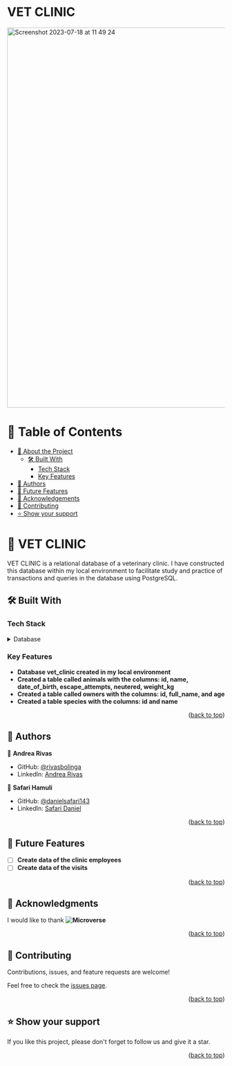 
#  VET CLINIC <a name="about-project"></a>

<img width="878" alt="Screenshot 2023-07-18 at 11 49 24" src="https://github.com/rivasbolinga/vet-clinic/assets/103900838/e386f7c4-ff0c-4db6-8f6f-ad4fb777dfdc">

<!-- TABLE OF CONTENTS -->

# 📗 Table of Contents

- [📖 About the Project](#about-project)
  - [🛠 Built With](#built-with)
    - [Tech Stack](#tech-stack)
    - [Key Features](#key-features)
- [👥 Authors](#authors)
- [🔭 Future Features](#future-features)
- [🙏 Acknowledgements](#acknowledgements)
- [🤝 Contributing](#contributing)
- [⭐️ Show your support](#support)

<!-- PROJECT DESCRIPTION -->

# 📖 VET CLINIC <a name="about-project"></a>

VET CLINIC is a relational database of a veterinary clinic. I have constructed this database within my local environment to facilitate study and practice of transactions and queries in the database using PostgreSQL.



## 🛠 Built With <a name="built-with"></a>

### Tech Stack <a name="tech-stack"></a>

<details>
<summary>Database</summary>
  <ul>
    <li><a href="https://www.postgresql.org/">PostgreSQL</a></li>
  </ul>
</details>

<!-- Features -->

### Key Features <a name="key-features"></a>


- **Database vet_clinic created in my local environment**
- **Created a table called animals with the columns: id, name, date_of_birth, escape_attempts, neutered, weight_kg**
- **Created a table called owners with the columns: id, full_name, and age**
- **Created a table species with the columns: id and name**

<p align="right">(<a href="#readme-top">back to top</a>)</p>


<!-- AUTHORS -->

## 👥 Authors <a name="authors"></a>

👤 **Andrea Rivas**

- GitHub: [@rivasbolinga](https://github.com/rivasbolinga)
- LinkedIn: [Andrea Rivas](https://www.linkedin.com/in/andrearivaspalacios/)

👤 **Safari Hamuli**

- GitHub: [@danielsafari143]([https://github.com/githubhandle](https://github.com/danielsafari143))
- LinkedIn: [Safari Daniel](https://www.linkedin.com/in/safari-daniel/)

 
<p align="right">(<a href="#readme-top">back to top</a>)</p>

<!-- FUTURE FEATURES -->

## 🔭 Future Features <a name="future-features"></a>

- [ ] **Create data of the clinic employees**
- [ ] **Create data of the visits**

<p align="right">(<a href="#readme-top">back to top</a>)</p>

<!-- ACKNOWLEDGEMENTS -->

## 🙏 Acknowledgments <a name="acknowledgements"></a>


I would like to thank **![Microverse](https://img.shields.io/badge/Microverse-blueviolet)**

<p align="right">(<a href="#readme-top">back to top</a>)</p>

<!-- CONTRIBUTING -->

## 🤝 Contributing <a name="contributing"></a>

Contributions, issues, and feature requests are welcome!

Feel free to check the [issues page](../../issues/).

<p align="right">(<a href="#readme-top">back to top</a>)</p>

<!-- SUPPORT -->

## ⭐️ Show your support <a name="support"></a>

If you like this project, please don't forget to follow us and give it a star.

<p align="right">(<a href="#readme-top">back to top</a>)</p>
